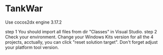 # TankWar
Use cocos2dx engine 3.17.2

step 1
      You should import all files from dir "Classes" in Visual Studio.
step 2
      Check your environment. Change your Windows Kits version for all the 4 projects, acctually, you can click "reset solution target". Don't forget adjust your platform tool version.
